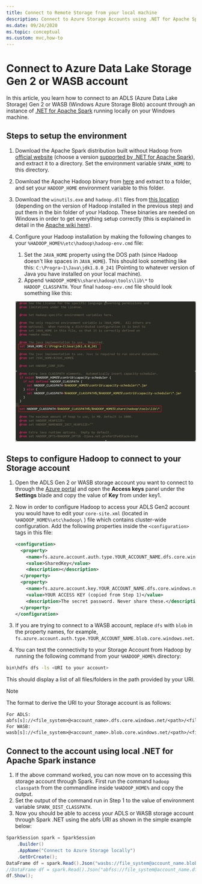```yaml
---
title: Connect to Remote Storage from your local machine
description: Connect to Azure Storage Accounts using .NET for Apache Spark from your local machine.
ms.date: 09/24/2020
ms.topic: conceptual
ms.custom: mvc,how-to
---
```


# Connect to Azure Data Lake Storage Gen 2 or WASB account

In this article, you learn how to connect to an ADLS (Azure Data Lake Storage) Gen 2 or WASB (Windows Azure Storage Blob) account through an instance of [.NET for Apache Spark](https://github.com/dotnet/spark) running locally on your Windows machine.

## Steps to setup the environment

1. Download the Apache Spark distribution built without Hadoop from [official website](https://archive.apache.org/dist/spark/) (choose a version [supported by .NET for Apache Spark](https://github.com/dotnet/spark#supported-apache-spark)), and extract it to a directory. Set the environment variable `SPARK_HOME` to this directory.
2. Download the Apache Hadoop binary from [here](http://hadoop.apache.org/releases.html) and extract to a folder, and set your `HADOOP_HOME` environment variable to this folder.
3. Download the `winutils.exe` and `hadoop.dll` files from [this location](https://github.com/cdarlint/winutils) (depending on the version of Hadoop installed in the previous step) and put them in the bin folder of your Hadoop. These binaries are needed on Windows in order to get everything setup correctly (this is explained in detail in the [Apache wiki here](https://cwiki.apache.org/confluence/display/HADOOP2/WindowsProblems)).
4. Configure your Hadoop installation by making the following changes to your `%HADOOP_HOME%\etc\hadoop\hadoop-env.cmd` file:
    1. Set the `JAVA_HOME` property using the DOS path (since Hadoop doesn't like spaces in `JAVA_HOME`). This should look something like this: `C:\Progra~1\Java\jdk1.8.0_241` (Pointing to whatever version of Java you have installed on your local machine).
    2. Append `%HADOOP_HOME%\share\hadoop\tools\lib\*` to `HADOOP_CLASSPATH`.
    Your final `hadoop-env.cmd` file should look something like this:

    ![Final hadoop-env.cmd file](./media/connect-external-sources/hadoop-env.png)

## Steps to configure Hadoop to connect to your Storage account

1. Open the ADLS Gen 2 or WASB storage account you want to connect to through the [Azure portal](https://portal.azure.com) and open the **Access keys** panel under the **Settings** blade and copy the value of **Key** from under key1.
2. Now in order to configure Hadoop to access your ADLS Gen2 account you would have to edit your `core-site.xml` (located in `%HADOOP_HOME%\etc\hadoop\` ) file which contains cluster-wide configuration. Add the following properties inside the `<configuration>` tags in this file:

    ```xml
    <configuration>
      <property>
        <name>fs.azure.account.auth.type.YOUR_ACCOUNT_NAME.dfs.core.windows.net</name>
        <value>SharedKey</value>
        <description></description>
      </property>
      <property>
        <name>fs.azure.account.key.YOUR_ACCOUNT_NAME.dfs.core.windows.net</name>
        <value>YOUR ACCESS KEY (copied from Step 1)</value>
        <description>The secret password. Never share these.</description>
      </property>
    </configuration>
    ```

3. If you are trying to connect to a WASB account, replace `dfs` with `blob` in the property names, for example, `fs.azure.account.auth.type.YOUR_ACCOUNT_NAME.blob.core.windows.net`.
4. You can test the connectivity to your Storage Account from Hadoop by running the following command from your `%HADOOP_HOME%` directory:

  ```bash
  bin\hdfs dfs -ls <URI to your account>
  ```

This should display a list of all files/folders in the path provided by your URI.

> [!NOTE]
> The format to derive the URI to your Storage account is as follows:
>
> ```
> For ADLS: abfs[s]://<file_system>@<account_name>.dfs.core.windows.net/<path>/<file_name>
> For WASB: wasb[s]://<file_system>@<account_name>.blob.core.windows.net/<path>/<file_name>
> ```

## Connect to the account using local .NET for Apache Spark instance

1. If the above command worked, you can now move on to accessing this storage account through Spark. First run the command `hadoop classpath` from the commandline inside `%HADOOP_HOME%` and copy the output.
2. Set the output of the command run in Step 1 to the value of environment variable `SPARK_DIST_CLASSPATH`.
3. Now you should be able to access your ADLS or WASB storage account through Spark .NET using the abfs URI as shown in the simple example below:

  ```csharp
  SparkSession spark = SparkSession
      .Builder()
      .AppName("Connect to Azure Storage locally")
      .GetOrCreate();
  DataFrame df = spark.Read().Json("wasbs://file_system@account_name.blob.core.windows.net/path/file.json");
  //DataFrame df = spark.Read().Json("abfss://file_system@account_name.dfs.core.windows.net/path/file.json");
  df.Show();
  ```
